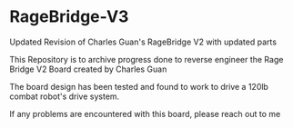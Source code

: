 # RageBridge-V3
Updated Revision of Charles Guan's RageBridge V2 with updated parts


This Repository is to archive progress done to reverse engineer the Rage Bridge V2 Board created by Charles Guan 

The board design has been tested and found to work to drive a 120lb combat robot's drive system.

If any problems are encountered with this board, please reach out to me
